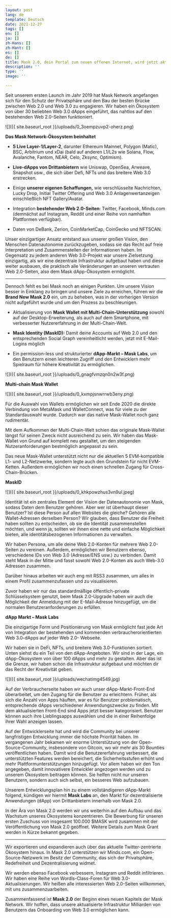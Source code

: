 ```yaml
---
layout: post
lang: de
template: Deutsch
date: 2021-12-27
tags: []
en: []
ja: []
zh-Hans: []
zh-Hant: []
es: []
de: []
title: Mask 2.0, dein Portal zum neuen offenen Internet, wird jetzt aktualisiert
description: ''
type: ''
image: ''

---
```

Seit unserem ersten Launch im Jahr 2019 hat Mask Network angefangen sich für den Schutz der Privatsphäre und den Bau der besten Brücke zwischen Web 2.0 und Web 3.0 zu engagieren. Wir haben ein Ökosystem von über 30 beliebten Web 3.0 dApps eingeführt, das nahtlos auf den bestehenden Web 2.0-Seiten funktioniert.

![]({{ site.baseurl_root }}/uploads/0_3oempzuvp2-oherz.png)

**Das Mask Network-Ökosystem beinhaltet**

* **5 Live Layer-1/Layer-2**, darunter Ethereum Mainnet, Polygon (Matic), BSC, Arbitrium und xDai (bald auf anderen L1/L2s wie Solana, Flow, Avalanche, Fantom, NEAR, Celo, Zksync, Optimism).


* **Live-dApps von Drittanbietern** wie Uniswap, OpenSea, Arweave, Snapshot usw., die sich über Defi, NFTs und das breitere Web 3.0 erstrecken.
* Einige **unserer eigenen Schaffungen,** wie verschlüsselte Nachrichten, Lucky Drop, Initial Twitter Offering und Web 3.0 Anlagenwertanzeigen einschließlich NFT Gallery/Avatar.
* Integration **bestehender Web 2.0-Seiten**: Twitter, Facebook, Minds.com (demnächst auf Instagram, Reddit und einer Reihe von namhaften Plattformen verfügbar).
* Daten von DeBank, Zerion, CoinMarketCap, CoinGecko und NFTSCAN.

Unser einzigartiger Ansatz entstand aus unserer großen Vision, den Menschen Datenautonomie zurückzugeben, sodass sie das Recht auf freie Interpretation und Zusammenstellen der Informationen haben. Im Gegensatz zu jedem anderen Web 3.0-Projekt war unsere Zielsetzung einzigartig, als wir eine dezentrale Infrastruktur aufgebaut haben und diese weiter ausbauen, die praktisch alle Veränderungen an unseren vertrauten Web 2.0-Seiten, also dem Mask dApp-Ökosystem ermöglicht.

***

Dennoch fehlt es bei Mask noch an einigen Punkten. Um unsere Vision besser in Einklang zu bringen und unsere Ziele zu erreichen, führen wir die **Brand New Mask 2.0** ein, um zu beheben, was in der vorherigen Version nicht aufgeführt wurde und um den Prozess zu beschleunigen.

* Aktualisierung von **Mask Wallet mit Multi-Chain-Unterstützung** sowohl auf der Desktop-Erweiterung, als auch auf dem Smartphone, mit verbesserter Nutzererfahrung in der Multi-Chain-Welt.


* **Mask Identity (MaskID):** Damit deine Accounts auf Web 2.0 und den entsprechenden Social Graph vereinheitlicht werden, jetzt mit E-Mail-Logins möglich
* Ein permission-less und strukturierter **dApp-Markt – Mask Labs**, um den Benutzern einen leichteren Zugriff und den Entwicklern mehr Spielraum für höhere Kreativität zu ermöglichen.

![]({{ site.baseurl_root }}/uploads/0_gnagfvmzqn0n2w3f.png)

**Multi-chain Mask Wallet**

![]({{ site.baseurl_root }}/uploads/0_kxmpjsnwrrwb3eny.png)

Für die Auswahl von Wallets ermöglichen wir seit Ende 2020 die direkte Verbindung von MetaMask und WalletConnect, was für viele zu der Standardauswahl wurde. Dadurch war das native Mask-Wallet noch ganz rudimentär.

Mit dem Aufkommen der Multi-Chain-Welt schien das originale Mask-Wallet längst für seinen Zweck nicht ausreichend zu sein. Wir haben das Mask-Wallet von Grund auf komplett neu gestaltet, um den steigenden Nutzeranforderungen bestmöglich angepasst zu sein.

Das neue Mask-Wallet unterstützt nicht nur die aktuellen ​​5 EVM-kompatible L1- und L2-Netzwerke, sondern legte auch den Grundstein für nicht EVM-Ketten. Außerdem ermöglichen wir noch einen schnellen Zugang für Cross-Chain-Brücken.

**MaskID**

![]({{ site.baseurl_root }}/uploads/0_khkpowzhus3vn9ul.jpeg)

Identität ist ein zentrales Element der Vision der Datenautonomie von Mask, sodass Daten dem Benutzer gehören. Aber wer ist überhaupt dieser Benutzer? Ist diese Person auf allen Websites die gleiche? Gehören alle Wallet-Adressen derselben Person? Wir glauben, dass Benutzer die Freiheit haben sollten zu entscheiden, ob sie die Identität zusammenstellen möchten, und wenn ja, sollten wir ihnen eine nette und einfache Möglichkeit bieten, alle identitätsbezogenen Informationen zu verwalten.

Wir haben Persona, um alle deine Web 2.0-Konten für mehrere Web 2.0-Seiten zu vereinen. Außerdem, ermöglichen wir Benutzern ebenso, verschiedene IDs von Web 3.0 (Adresse/ENS usw.) zu verbinden. Damit steht Mask in der Mitte und fasst sowohl Web 2.0-Konten als auch Web-3.0 Adressen zusammen.

Darüber hinaus arbeiten wir auch eng mit RSS3 zusammen, um alles in einem Profil zusammenzufassen und zu visualisieren.

Zuvor haben wir nur das standardmäßige öffentlich-private Schlüsselsystem genutzt, beim Mask 2.0-Upgrade haben wir auch die Möglichkeit der Anmeldung mit der E-Mail-Adresse hinzugefügt, um die normalen Benutzeranforderungen zu erfüllen.

**dApp Markt – Mask Labs**

Die einzigartige Form und Positionierung von Mask ermöglicht fast jede Art von Integration der bestehenden und kommenden verbraucherorientierten Web 3.0-dApps auf jeder Web 2.0- Webseite.

Wir haben sie in DeFi, NFTs, und breitere Web 3.0-Funktionen sortiert. Unten siehst du ein Teil von den dApp-Angeboten. Wir sind in der Lage, ein dApp-Ökosystem von über 100 dApps und mehr zu gestalten. Aber das ist die Grenze, wir haben schon die Infrastruktur aufgebaut und möchten dir das Recht der Kreativität geben.

![]({{ site.baseurl_root }}/uploads/wechatimg4549.jpg)

Auf der Verbraucherseite haben wir auch unser dApp-Markt-Front-End überarbeitet, um den Zugang für die Benutzer zu erleichtern. Früher, als sich die Anzahl von Apps häuften, war es für Benutzer problematisch, entsprechende dApps verschiedener Anwendungszwecke zu finden. Mit dem aktualisierten Front-End sind Apps jetzt besser kategorisiert. Benutzer können auch ihre Lieblingsapps auswählen und die in einer Reihenfolge ihrer Wahl anzeigen lassen.

Auf der Entwicklerseite hat und wird die Community bei unserer langfristigen Entwicklung immer die höchste Priorität haben. Im vergangenen Jahr bekamen wir enorme Unterstützung von der Open-Source-Community, insbesondere von Gitcoin, wo wir mehr als 30 Bounties veröffentlichen haben. Damit wird die Benutzererfahrung verbessert, die unterstützten Features werden bereichert, die Sicherheitsstufen erhöht und mehr Plattformunterstützungen hinzugefügt. Vor allem haben wir den Ton angegeben, damit innovativere Entwickler angezogen werden und zu unserem Ökosystem beitragen können. Sie helfen nicht nur unseren Benutzern, sondern auch sich selbst, ein besseres Web aufzubauen.

Unserem Entwicklungsplan hin zu einem vollständigeren dApp-Markt folgend, kündigen wir hiermit **Mask Labs** an, den Markt für dezentralisierte Anwendungen (dApp) von Drittanbietern innerhalb von Mask 2.0.

In der Ära von Mask 2.0 werden wir uns weiterhin auf den Aufbau und das Wachstum unseres Ökosystems konzentrieren. Die Bewerbung für unseren ersten Zuschuss von insgesamt 100.000 $MASK wird zusammen mit der Veröffentlichung von Mask 2.0 geöffnet. Weitere Details zum Mask Grant werden in Kürze bekannt gegeben.

***

Wir exportieren und expandieren auch über das aktuelle Twitter-zentrierte Ökosystem hinaus. In Mask 2.0 unterstützen wir Minds.com, ein Open-Source-Netzwerk im Besitz der Community, das sich der Privatsphäre, Redefreiheit und Dezentralisierung widmet.

Wir werden ebenso Facebook verbessern, Instagram und Reddit infiltrieren. Wir haben eine Reihe von Wordls-Class-Foren für Web 3.0-Aktualisierungen. Wir heißen alle interessierten Web 2.0-Seiten willkommen, mit uns zusammenzuarbeiten.

Zusammenfassend ist **Mask 2.0** der Beginn eines neuen Kapitels der Mask Network. Wir hoffen, dass unsere aktualisierte Infrastruktur Milliarden von Benutzern das Onboarding von Web 3.0 ermöglichen kann.